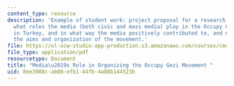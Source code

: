 ```yaml
---
content_type: resource
description: 'Example of student work: project proposal for a research paper to examine
  what roles the media (both civic and mass media) play in the Occupy Gezi movements
  in Turkey, and in what way the media positively contributed to, and negatively diluted
  the aims and organization of the movement.'
file: https://ol-ocw-studio-app-production.s3.amazonaws.com/courses/cms-361-networked-social-movements-media-mobilization-spring-2014/8ee3988cab08efb144fb4a88b144523b_MITCMS_361S14_OccupyGeziPr.pdf
file_type: application/pdf
resourcetype: Document
title: "Media\u2019s Role in Organizing the Occupy Gezi Movement "
uid: 8ee3988c-ab08-efb1-44fb-4a88b144523b
---
```

